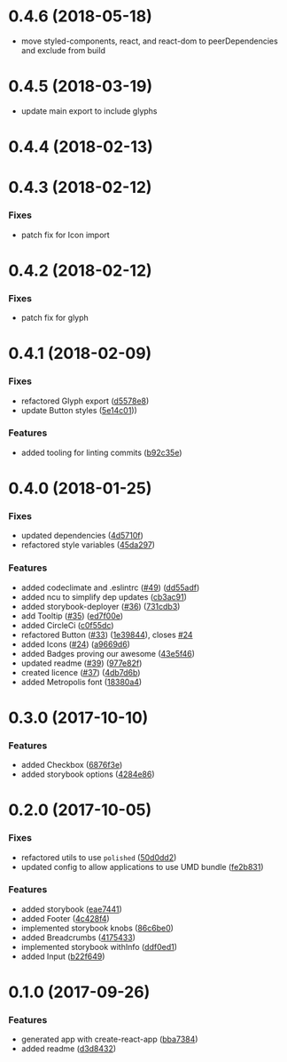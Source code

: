 <a name="0.4.6"></a>

# 0.4.6 (2018-05-18)

* move styled-components, react, and react-dom to peerDependencies and exclude from build

<a name="0.4.5"></a>

# 0.4.5 (2018-03-19)

* update main export to include glyphs

<a name="0.4.4"></a>

# 0.4.4 (2018-02-13)

<a name="0.4.3"></a>

# 0.4.3 (2018-02-12)

### Fixes

* patch fix for Icon import

<a name="0.4.2"></a>

# 0.4.2 (2018-02-12)

### Fixes

* patch fix for glyph

<a name="0.4.1"></a>

# 0.4.1 (2018-02-09)

### Fixes

* refactored Glyph export ([d5578e8](https://github.com/DecipherNow/gm-ui-components/commit/d5578e8))
* update Button styles ([5e14c01](https://github.com/DecipherNow/gm-ui-components/commit/5e14c01)))

### Features

* added tooling for linting commits ([b92c35e](https://github.com/DecipherNow/gm-ui-components/commit/b92c35e))

<a name="0.4.0"></a>

# 0.4.0 (2018-01-25)

### Fixes

* updated dependencies ([4d5710f](https://github.com/DecipherNow/gm-ui-components/commit/4d5710f))
* refactored style variables ([45da297](https://github.com/DecipherNow/gm-ui-components/commit/45da297))

### Features

* added codeclimate and .eslintrc ([#49](https://github.com/DecipherNow/gm-ui-components/issues/49)) ([dd55adf](https://github.com/DecipherNow/gm-ui-components/commit/dd55adf))
* added ncu to simplify dep updates ([cb3ac91](https://github.com/DecipherNow/gm-ui-components/commit/cb3ac91))
* added storybook-deployer ([#36](https://github.com/DecipherNow/gm-ui-components/issues/36)) ([731cdb3](https://github.com/DecipherNow/gm-ui-components/commit/731cdb3))
* add Tooltip ([#35](https://github.com/DecipherNow/gm-ui-components/issues/35)) ([ed7f00e](https://github.com/DecipherNow/gm-ui-components/commit/ed7f00e))
* added CircleCi ([c0f55dc](https://github.com/DecipherNow/gm-ui-components/commit/c0f55dc))
* refactored Button ([#33](https://github.com/DecipherNow/gm-ui-components/issues/33)) ([1e39844](https://github.com/DecipherNow/gm-ui-components/commit/1e39844)), closes [#24](https://github.com/DecipherNow/gm-ui-components/issues/24)
* added Icons ([#24](https://github.com/DecipherNow/gm-ui-components/issues/24)) ([a9669d6](https://github.com/DecipherNow/gm-ui-components/commit/a9669d6))
* added Badges proving our awesome ([43e5f46](https://github.com/DecipherNow/gm-ui-components/commit/43e5f46))
* updated readme ([#39](https://github.com/DecipherNow/gm-ui-components/issues/39)) ([977e82f](https://github.com/DecipherNow/gm-ui-components/commit/977e82f))
* created licence ([#37](https://github.com/DecipherNow/gm-ui-components/issues/37)) ([4db7d6b](https://github.com/DecipherNow/gm-ui-components/commit/4db7d6b))
* added Metropolis font ([18380a4](https://github.com/DecipherNow/gm-ui-components/commit/18380a4))

<a name="0.3.0"></a>

# 0.3.0 (2017-10-10)

### Features

* added Checkbox ([6876f3e](https://github.com/DecipherNow/gm-ui-components/commit/6876f3e))
* added storybook options ([4284e86](https://github.com/DecipherNow/gm-ui-components/commit/4284e86))

<a name="0.2.0"></a>

# 0.2.0 (2017-10-05)

### Fixes

* refactored utils to use `polished` ([50d0dd2](https://github.com/DecipherNow/gm-ui-components/commit/50d0dd2))
* updated config to allow applications to use UMD bundle ([fe2b831](https://github.com/DecipherNow/gm-ui-components/commit/fe2b831))

### Features

* added storybook ([eae7441](https://github.com/DecipherNow/gm-ui-components/commit/eae7441))
* added Footer ([4c428f4](https://github.com/DecipherNow/gm-ui-components/commit/4c428f4))
* implemented storybook knobs ([86c6be0](https://github.com/DecipherNow/gm-ui-components/commit/86c6be0))
* added Breadcrumbs ([4175433](https://github.com/DecipherNow/gm-ui-components/commit/4175433))
* implemented storybook withInfo ([ddf0ed1](https://github.com/DecipherNow/gm-ui-components/commit/ddf0ed1))
* added Input ([b22f649](https://github.com/DecipherNow/gm-ui-components/commit/b22f649))

<a name="0.1.0"></a>

# 0.1.0 (2017-09-26)

### Features

* generated app with create-react-app ([bba7384](https://github.com/DecipherNow/gm-ui-components/commit/bba7384))
* added readme ([d3d8432](https://github.com/DecipherNow/gm-ui-components/commit/d3d8432))
